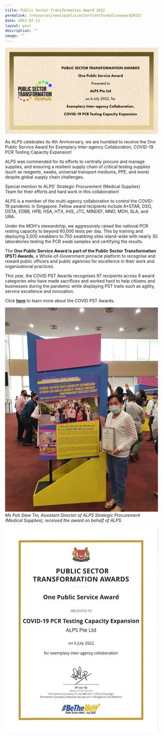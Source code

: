 ```yaml
---
title: Public Sector Transformation Award 2022
permalink: /resources/news/publicsectortransformationaward2022/
date: 2022-07-12
layout: post
description: ""
image: ""
---
```

![](/images/Resources/alps_20220706_pst_awards_1920x1080.png)

As ALPS celebrates its 4th Anniversary, we are humbled to receive the One Public Service Award for Exemplary Inter-agency Collaboration, COVID-19 PCR Testing Capacity Expansion!

ALPS was commended for its efforts to centrally procure and manage supplies, and ensuring a resilient supply chain of critical testing supplies (such as reagents, swabs, universal transport mediums, PPE, and more) despite global supply chain challenges.

Special mention to ALPS' Strategic Procurement (Medical Supplies) Team for their efforts and hard work in this collaboration!

ALPS is a member of the multi-agency collaboration to control the COVID-19 pandemic in Singapore. Fellow award recipients include A\*STAR, DSO, DSTA, EDBB, HPB, HSA, HTX, IHiS, JTC, MINDEF, MND, MOH, SLA, and URA.

Under the MOH's stewardship, we aggressively raised the national PCR resting capacity to beyond 60,000 tests per day. This by training and deploying 3,500 swabbers to 750 swabbing sites island-wide with nearly 30 laboratories testing the PCR swab samples and certifying the results.

The **One Public Service Award is part of the Public Sector Transformation (PST) Awards**, a Whole-of-Government pinnacle platform to recognise and reward public officers and public agencies for excellence in their work and organisational practices.

This year, the COVID PST Awards recognises 97 recipients across 9 award categories who have made sacrifices and worked hard to help citizens and businesses during the pandemic while displaying PST traits such as agility, service excellence and innovation.

Click [**here**](https://www.publicserviceweek.gov.sg/pst-awards-covid-2022/pst-awards-covid) to learn more about the COVID PST Awards.

![](/images/Resources/alps_20220706_pst_awards_ms_poh_siew_tin_960x1280.png)
*Ms Poh Siew Tin, Assistant Director of ALPS Strategic Procurement (Medical Supplies), received the award on behalf of ALPS.*

![](/images/Resources/alps_20220706_pst_awards_certificate_960x1280.png)